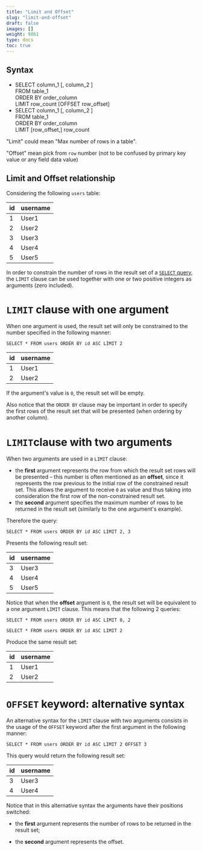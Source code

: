 ```yaml
---
title: "Limit and Offset"
slug: "limit-and-offset"
draft: false
images: []
weight: 9861
type: docs
toc: true
---
```


## Syntax
- SELECT column_1 [, column_2 ]  
FROM table_1  
ORDER BY order_column  
LIMIT row_count [OFFSET row_offset]
- SELECT column_1 [, column_2 ]  
FROM table_1  
ORDER BY order_column  
LIMIT [row_offset,] row_count

"Limit" could mean "Max number of rows in a table". 

"Offset" mean pick from `row` number (not to be confused by primary key value or any field data value) 

## Limit and Offset relationship
Considering the following `users` table:

id  | username
--- | ---
1   | User1
2   | User2
3   | User3
4   | User4
5   | User5

In order to constrain the number of rows in the result set of a [`SELECT` query][1], the `LIMIT` clause can be used together with one or two positive integers as arguments (zero included).

# `LIMIT` clause with one argument

When one argument is used, the result set will only be constrained to the number specified in the following manner:

    SELECT * FROM users ORDER BY id ASC LIMIT 2

id  | username
--- | ---
1   | User1
2   | User2

If the argument's value is `0`, the result set will be empty.

Also notice that the `ORDER BY` clause may be important in order to specify the first rows of the result set that will be presented (when ordering by another column).

# `LIMIT`clause with two arguments

When two arguments are used in a `LIMIT` clause:

 - the **first** argument represents the row from which the result set rows will be presented – this number is often mentioned as an **offset**, since it represents the row previous to the initial row of the constrained result set. This allows the argument to receive `0` as value and thus taking into consideration the first row of the non-constrained result set.
 - the **second** argument specifies the maximum number of rows to be returned in the result set (similarly to the one argument's example).

Therefore the query:

    SELECT * FROM users ORDER BY id ASC LIMIT 2, 3

Presents the following result set:
 
id  | username
--- | ---
3   | User3
4   | User4
5   | User5

Notice that when the **offset** argument is `0`, the result set will be equivalent to a one argument `LIMIT` clause. This means that the following 2 queries:

    SELECT * FROM users ORDER BY id ASC LIMIT 0, 2

    SELECT * FROM users ORDER BY id ASC LIMIT 2

Produce the same result set:

id  | username
--- | ---
1   | User1
2   | User2


# `OFFSET` keyword: alternative syntax

An alternative syntax for the `LIMIT` clause with two arguments consists in the usage of the `OFFSET` keyword after the first argument in the following manner:

    SELECT * FROM users ORDER BY id ASC LIMIT 2 OFFSET 3

This query would return the following result set:

id  | username
--- | ---
3   | User3
4   | User4

Notice that in this alternative syntax the arguments have their positions switched:

- the **first** argument represents the number of rows to be returned in the result set;
- the **second** argument represents the offset.

  [1]: http://dev.mysql.com/doc/refman/5.7/en/select.html

